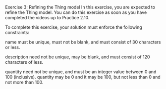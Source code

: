 Exercise 3: Refining the Thing model
In this exercise, you are expected to refine the Thing model. You can do this exercise as soon as you have completed the videos up to Practice 2.10.

To complete this exercise, your solution must enforce the following constraints:

name must be unique, must not be blank, and must consist of 30 characters or less.

description need not be unique, may be blank, and must consist of 120 characters of less.

quantity need not be unique, and must be an integer value between 0 and 100 (inclusive).
quantity may be 0 and it may be 100, but not less than 0 and not more than 100.
